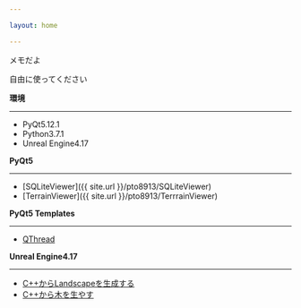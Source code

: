 ```yaml
---

layout: home

---
```


メモだよ

自由に使ってください

__環境__

---

* PyQt5.12.1
* Python3.7.1
* Unreal Engine4.17

__PyQt5__

---

* [SQLiteViewer]({{ site.url }}/pto8913/SQLiteViewer)
* [TerrainViewer]({{ site.url }}/pto8913/TerrrainViewer)

__PyQt5 Templates__

---

* [QThread]()

__Unreal Engine4.17__

---

* [C++からLandscapeを生成する]()
* [C++から木を生やす]()
